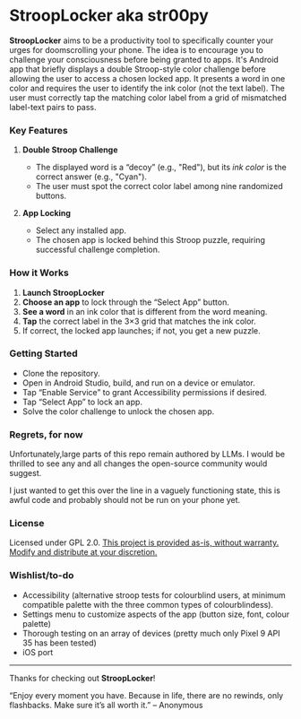 # StroopLocker aka str00py

**StroopLocker** aims to be a productivity tool to specifically counter your urges for doomscrolling your phone. The idea is to encourage you to challenge your consciousness before being granted to apps. 
It's Android app that briefly displays a double Stroop-style color challenge before allowing the user to access a chosen locked app. It presents a word in one color and requires the user to identify the ink color (not the text label). The user must correctly tap the matching color label from a grid of mismatched label-text pairs to pass.

### Key Features

1. **Double Stroop Challenge**  
   - The displayed word is a “decoy” (e.g., "Red"), but its *ink color* is the correct answer (e.g., "Cyan").  
   - The user must spot the correct color label among nine randomized buttons.

2. **App Locking**  
   - Select any installed app.  
   - The chosen app is locked behind this Stroop puzzle, requiring successful challenge completion.

### How it Works

1. **Launch StroopLocker**  
2. **Choose an app** to lock through the “Select App” button.  
3. **See a word** in an ink color that is different from the word meaning.  
4. **Tap** the correct label in the 3×3 grid that matches the ink color.  
5. If correct, the locked app launches; if not, you get a new puzzle.

### Getting Started

- Clone the repository.  
- Open in Android Studio, build, and run on a device or emulator.  
- Tap “Enable Service” to grant Accessibility permissions if desired.  
- Tap “Select App” to lock an app.  
- Solve the color challenge to unlock the chosen app.

### Regrets, for now
Unfortunately,large parts of this repo remain authored by LLMs. I would be thrilled to see any and all changes the open-source community would suggest.

I just wanted to get this over the line in a vaguely functioning state, this is awful code and probably should not be run on your phone yet.


### License
Licensed under GPL 2.0.
[This project is provided as-is, without warranty. Modify and distribute at your discretion.](https://www.gnu.org/licenses/old-licenses/gpl-2.0.en.html)

### Wishlist/to-do
- Accessibility (alternative stroop tests for colourblind users, at minimum compatible palette with the three common types of colourblindess).
- Settings menu to customize aspects of the app (button size, font, colour palette)
- Thorough testing on an array of devices (pretty much only Pixel 9 API 35 has been tested)
- iOS port


---

Thanks for checking out **StroopLocker**!

“Enjoy every moment you have. Because in life, there are no rewinds, only flashbacks. Make sure it’s all worth it.” – Anonymous
